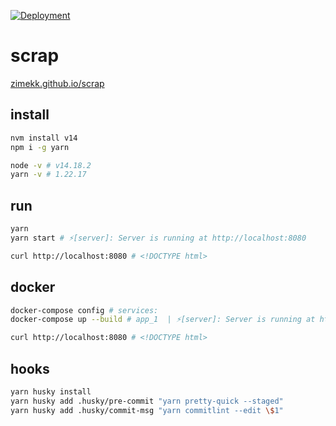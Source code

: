 [![Deployment](https://github.com/zimekk/scrap/actions/workflows/deploy.yml/badge.svg)](https://github.com/zimekk/scrap/actions/workflows/deploy.yml)

# scrap

[zimekk.github.io/scrap](https://zimekk.github.io/scrap)

## install

```sh
nvm install v14
npm i -g yarn
```

```sh
node -v # v14.18.2
yarn -v # 1.22.17
```

## run

```sh
yarn
yarn start # ⚡️[server]: Server is running at http://localhost:8080
```

```sh
curl http://localhost:8080 # <!DOCTYPE html>
```

## docker

```sh
docker-compose config # services:
docker-compose up --build # app_1  | ⚡️[server]: Server is running at http://localhost:8080
```

```sh
curl http://localhost:8080 # <!DOCTYPE html>
```

## hooks

```sh
yarn husky install
yarn husky add .husky/pre-commit "yarn pretty-quick --staged"
yarn husky add .husky/commit-msg "yarn commitlint --edit \$1"
```
